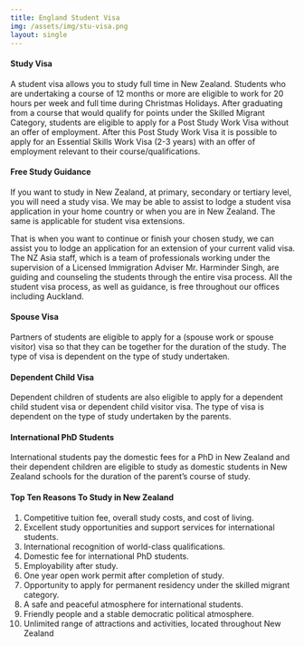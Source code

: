 ```yaml
---
title: England Student Visa
img: /assets/img/stu-visa.png
layout: single
---
```


#### Study Visa

A student visa allows you to study full time in New Zealand. Students who are undertaking a course of 12 months or more are eligible to work for 20 hours per week and full time during Christmas Holidays. After graduating from a course that would qualify for points under the Skilled Migrant Category, students are eligible to apply for a Post Study Work Visa without an offer of employment. After this Post Study Work Visa it is possible to apply for an Essential Skills Work Visa (2-3 years) with an offer of employment relevant to their course/qualifications.

#### Free Study Guidance

If you want to study in New Zealand, at primary, secondary or tertiary level, you will need a study visa. We may be able to assist to lodge a student visa application in your home country or when you are in New Zealand. The same is applicable for student visa extensions.

That is when you want to continue or finish your chosen study, we can assist you to lodge an application for an extension of your current valid visa. The NZ Asia staff, which is a team of professionals working under the supervision of a Licensed Immigration Adviser Mr. Harminder Singh, are guiding and counseling the students through the entire visa process. All the student visa process, as well as guidance, is free throughout our offices including Auckland.

#### Spouse Visa

Partners of students are eligible to apply for a (spouse work or spouse visitor) visa so that they can be together for the duration of the study. The type of visa is dependent on the type of study undertaken.

#### Dependent Child Visa

Dependent children of students are also eligible to apply for a dependent child student visa or dependent child visitor visa. The type of visa is dependent on the type of study undertaken by the parents.

#### International PhD Students

International students pay the domestic fees for a PhD in New Zealand and their dependent children are eligible to study as domestic students in New Zealand schools for the duration of the parent’s course of study.

#### Top Ten Reasons To Study in New Zealand

1. Competitive tuition fee, overall study costs, and cost of living.
2. Excellent study opportunities and support services for international students.
3. International recognition of world-class qualifications.
4. Domestic fee for international PhD students.
5. Employability after study.
6. One year open work permit after completion of study.
7. Opportunity to apply for permanent residency under the skilled migrant category.
8. A safe and peaceful atmosphere for international students.
9. Friendly people and a stable democratic political atmosphere.
10. Unlimited range of attractions and activities, located throughout New Zealand
